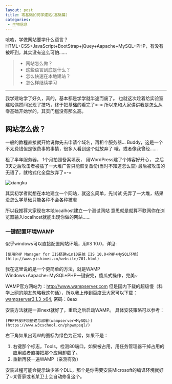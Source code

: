 ```yaml
---
layout: post
title: 零基础如何学建站(基础篇)
categories:
 - 生物信息
---
```


咳咳，学做网站要学什么语言？HTML+CSS+JavaScript+BootStrap+jQuey+Aapache+MySQL+PHP，有没有被吓到，其实没有这么可怕......
>* 网站怎么做？
>* 这些语言到底是什么？
>* 怎么快速在本地建站？
>* 怎么样继续学习

***

我学建站学了好久，真的，基本都是学学就半途而废了。
也就这次趁着给实验室建站偶然间发现了技巧，终于把基础的看完了=-=
所以来和大家讲讲我是怎么从零基础开始学的，其实门槛没有那么高。

## 网站怎么做？ ##

一般的教程直接就开始说你先去申请个域名，再租个服务器...
Buddy，这是一个不太费钱但是很费事的事情，很多人看到这个就放弃了
哦，或者像我曾经......

租了半年服务器，
1个月拍照备案填表，
用WordPress建了个博客好开心，
之后3天之后攻击者被插了一大堆广告只能恢复备份(当时不知道怎么查)
最后被攻击的无语了，就格式化全盘放弃了=-=

![xiangku](http://ow1kvhtif.bkt.clouddn.com/chaoweiquxiangku.jpg)

其实初学者就想在本地建立一个网站，就这么简单，先试试
先弄了一大堆，结果没怎么学基础只能各种不会各种被虐

所以我推荐大家现在本地localhost建立一个测试网站
意思就是就算不联网你在浏览器输入localhost就能出现你做的网站......

### 一键配置环境WAMP ###

似乎windows可以直接配置网站环境，用IIS 10.0，详见: 

` [使用PHP Manager for IIS搭建win10系统 IIS 10.0+PHP+MySQL环境](http://www.yishimei.cn/website/701.html) `

我在这里说的是一个更简单的方法，就是WAMP
Windows+Aapache+MySQL+PHP一键安完，傻瓜式操作，完美~

WAMP官方网站为：http://www.wampserver.com
但是国内下载的超级慢（科学上网的朋友忽略我这句话），所以我上传到百度云大家可以下载：
[wampserver3.1.3_x64](https://pan.baidu.com/s/1z9IOhPTDXb21HmDd9cb3ZQ), 密码：8eax

安装方法就是一直next就好了，重启之后启动WAMP。
具体安装策略可以参考：

` [PHP开发环境搭建与部署(wampserver+MySQL)](https://www.w3cschool.cn/phpwmpsql/) `

右下角如果出现W的图标为绿色为正常，如果不是：

1. 右键那个标志，Tools，检测80端口，如果被占用，用任务管理器干掉占用的应用或者直接把那个应用卸载了。
2. 重新再装一遍WAMP（亲测有效）

安装过程可能会提示缺少某个DLL，那个是你需要安装Microsoft的编译环境就好了~某管家或者某卫士会自动修复这个。